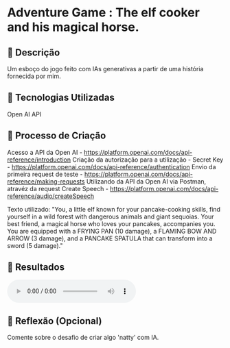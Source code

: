 # Adventure Game : The elf cooker and his magical horse.

## 📒 Descrição
Um esboço do jogo feito com IAs generativas a partir de uma história fornecida por mim.

## 🤖 Tecnologias Utilizadas
Open AI API

## 🧐 Processo de Criação
Acesso a API da Open AI - https://platform.openai.com/docs/api-reference/introduction
Criação da autorização para a utilização - Secret Key - https://platform.openai.com/docs/api-reference/authentication
Envio da primeira request de teste - https://platform.openai.com/docs/api-reference/making-requests
Utilizando da API da Open AI via Postman, atravéz da request Create  Speech - https://platform.openai.com/docs/api-reference/audio/createSpeech

Texto utilizado: "You, a little elf known for your pancake-cooking skills, find yourself in a wild forest with dangerous animals and giant sequoias. Your best friend, a magical horse who loves your pancakes, accompanies you. You are equipped with a FRYING PAN (10 damage), a FLAMING BOW AND ARROW (3 damage), and a PANCAKE SPATULA that can transform into a sword (5 damage)."

## 🚀 Resultados
<audio src="Martinas_Project/Adventure_Story_The_begin_using_open_ai_for_speach.mp3" controls title="Title"></audio>

## 💭 Reflexão (Opcional)
Comente sobre o desafio de criar algo 'natty' com IA.

